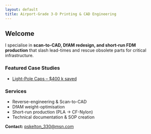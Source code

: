 ```yaml
---
layout: default
title: Airport-Grade 3-D Printing & CAD Engineering
---
```


## Welcome

I specialise in **scan-to-CAD, DfAM redesign, and short-run FDM production** that
slash lead-times and rescue obsolete parts for critical infrastructure.

### Featured Case Studies
* [Light-Pole Caps – $400 k saved](./2025-07-08-light-pole-caps.html)

### Services
* Reverse-engineering & Scan-to-CAD  
* DfAM weight-optimisation  
* Short-run production (PLA → CF-Nylon)  
* Technical documentation & SOP creation  

**Contact:** pskelton_330@msn.com
